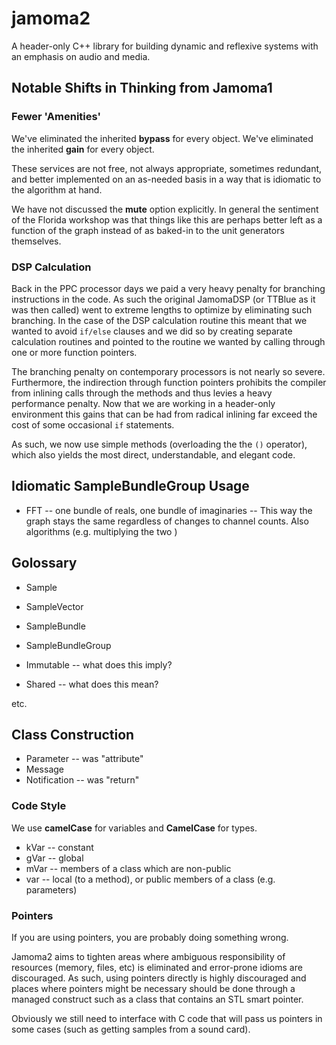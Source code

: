 # jamoma2
A header-only C++ library for building dynamic and reflexive systems with an emphasis on audio and media.





## Notable Shifts in Thinking from Jamoma1

### Fewer 'Amenities'

We've eliminated the inherited **bypass** for every object.
We've eliminated the inherited **gain** for every object.

These services are not free, not always appropriate, sometimes redundant, and better implemented on an as-needed basis in a way that is idiomatic to the algorithm at hand.

We have not discussed the **mute** option explicitly. In general the sentiment of the Florida workshop was that things like this are perhaps better left as a function of the graph instead of as baked-in to the unit generators themselves.

### DSP Calculation

Back in the PPC processor days we paid a very heavy penalty for branching instructions in the code. As such the original JamomaDSP (or TTBlue as it was then called) went to extreme lengths to optimize by eliminating such branching.  In the case of the DSP calculation routine this meant that we wanted to avoid `if/else` clauses and we did so by creating separate calculation routines and pointed to the routine we wanted by calling through one or more function pointers.

The branching penalty on contemporary processors is not nearly so severe. Furthermore, the indirection through function pointers prohibits the compiler from inlining calls through the methods and thus levies a heavy performance penalty.  Now that we are working in a header-only environment this gains that can be had from radical inlining far exceed the cost of some occasional `if` statements.

As such, we now use simple methods (overloading the the `()` operator), which also yields the most direct, understandable, and elegant code.




## Idiomatic SampleBundleGroup Usage

* FFT -- one bundle of reals, one bundle of imaginaries -- This way the graph stays the same regardless of changes to channel counts.  Also algorithms (e.g. multiplying the two )


## Golossary

* Sample
* SampleVector
* SampleBundle
* SampleBundleGroup

* Immutable -- what does this imply?
* Shared -- what does this mean?

etc.



## Class Construction

* Parameter -- was "attribute"
* Message
* Notification -- was "return"



### Code Style

We use **camelCase** for variables and **CamelCase** for types.

* kVar -- constant
* gVar -- global
* mVar -- members of a class which are non-public
* var -- local (to a method), or public members of a class (e.g. parameters)

### Pointers

If you are using pointers, you are probably doing something wrong.

Jamoma2 aims to tighten areas where ambiguous responsibility of resources (memory, files, etc) is eliminated and error-prone idioms are discouraged. As such, using pointers directly is highly discouraged and places where pointers might be necessary should be done through a managed construct such as a class that contains an STL smart pointer.

Obviously we still need to interface with C code that will pass us pointers in some cases (such as getting samples from a sound card).


